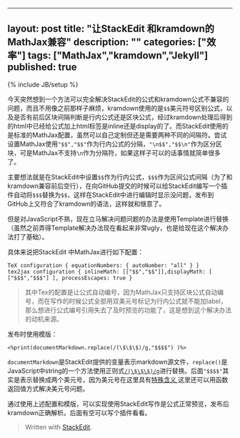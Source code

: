 
---
layout: post
title: "让StackEdit 和kramdown的MathJax兼容"
description: ""
categories: ["效率"]
tags: ["MathJax","kramdown","Jekyll"]
published: true
---
{% include JB/setup %}

今天突然想到一个方法可以完全解决StackEdit的公式和kramdown公式不兼容的问题，而且不用像之前那样子麻烦，kramdown使用的是`$$`美元符号区别公式，以及是否有前后区块间隔判断是行内公式还是区块公式，经过kramdown处理后得到的html中已经给公式加上html标签是inline还是display的了。而StackEdit使用的是标准的MathJax配置，虽然可以自己定制但还是需要两种不同的间隔符。尝试设置MathJax使用`"$$","$$"`作为行内公式的分隔，`"\n$$","$$\n"`作为区分区块，可是MathJax不支持`\n`作为分隔符，如果这样子可以的话事情就简单很多了。

主要想法就是在StackEdit中设置`$$`作为行内公式，`$$$`作为区间公式间隔（为了和kramdown兼容前后空行），在向GitHub提交的时候可以给StackEdit编写一个插件自动将`$$$`替换为`$$`，这样在StackEdit中进行编辑时显示没问题，发布到GitHub上又符合了kramdown的语法，这样就和惬意了。

但是对JavaScript不熟，现在立马解决问题问题的办法是使用Template进行替换（虽然之前弄得Template解决办法现在看起来非常ugly，也是给现在这个解决办法打了基础）。

具体来说把StackEdit 中MathJax进行如下配置：

    TeX configuration { equationNumbers: { autoNumber: "all" } }
    tex2jax configuration { inlineMath: [["$$","$$"]],displayMath: [ ["$$$","$$$"] ], processEscapes: true }

> 其中Tex的配置是让公式自动编号，因为MathJax只支持区块公式自动编号，而在写作的时候公式全部用双美元号标记为行内公式就不能加label，那么想进行公式编号引用失去了及时预览的功能了，这是想到这个解决办法的动机来源。

发布时使用模版：

    <%print(documentMarkdown.replace(/(\$\$\$)/g,"$$$$") )%> 
    
`documentMarkdown`是StackEdit提供的变量表示markdown源文件，`replace()`是JavaScript中string的一个方法使用正则式[`/(\$\$\$)/g`][1]进行替换。后面`"$$$$"`其实是表示替换成两个美元号，因为美元号在这里具有[特殊含义][2],这里还可以用函数返回值方式解决美元号问题。

通过使用上述配置和模版，可以实现使用StackEdit写作是公式正常预览，发布后kramdown正确解析。后面有空可以写个插件看看。

> Written with [StackEdit](https://stackedit.io/).


  [1]: http://www.w3school.com.cn/jsref/jsref_obj_regexp.asp
  [2]: http://www.w3school.com.cn/jsref/jsref_replace.asp